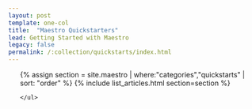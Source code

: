 ```yaml
---
layout: post
template: one-col
title:  "Maestro Quickstarters"
lead: Getting Started with Maestro
legacy: false
permalink: /:collection/quickstarts/index.html
---
```


<div class="Toc Toc--howto">
    <ul>
    {% assign section = site.maestro | where:"categories","quickstarts" | sort: "order" %}
    {% include list_articles.html section=section %}
    
    </ul>
</div><!--/.Toc-->